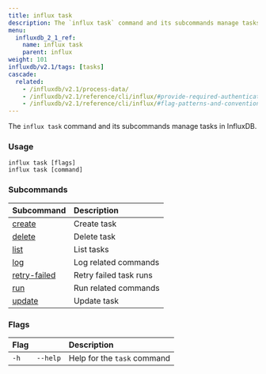 ```yaml
---
title: influx task
description: The `influx task` command and its subcommands manage tasks in InfluxDB.
menu:
  influxdb_2_1_ref:
    name: influx task
    parent: influx
weight: 101
influxdb/v2.1/tags: [tasks]
cascade:
  related:
    - /influxdb/v2.1/process-data/
    - /influxdb/v2.1/reference/cli/influx/#provide-required-authentication-credentials, influx CLI—Provide required authentication credentials
    - /influxdb/v2.1/reference/cli/influx/#flag-patterns-and-conventions, influx CLI—Flag patterns and conventions
---
```


The `influx task` command and its subcommands manage tasks in InfluxDB.

### Usage
```
influx task [flags]
influx task [command]
```

### Subcommands
| Subcommand                                                            | Description            |
|:----------                                                            |:-----------            |
| [create](/influxdb/v2.1/reference/cli/influx/task/create)             | Create task            |
| [delete](/influxdb/v2.1/reference/cli/influx/task/delete)             | Delete task            |
| [list](/influxdb/v2.1/reference/cli/influx/task/list)                 | List tasks             |
| [log](/influxdb/v2.1/reference/cli/influx/task/log)                   | Log related commands   |
| [retry-failed](/influxdb/v2.1/reference/cli/influx/task/retry-failed) | Retry failed task runs |
| [run](/influxdb/v2.1/reference/cli/influx/task/run)                   | Run related commands   |
| [update](/influxdb/v2.1/reference/cli/influx/task/update)             | Update task            |

### Flags
| Flag |          | Description                 |
|:---- |:---      |:-----------                 |
| `-h` | `--help` | Help for the `task` command |
